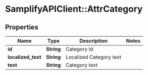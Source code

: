 # SamplifyAPIClient::AttrCategory

## Properties
Name | Type | Description | Notes
------------ | ------------- | ------------- | -------------
**id** | **String** | Category Id | 
**localized_text** | **String** | Localized Category  text | 
**text** | **String** | Category text | 


